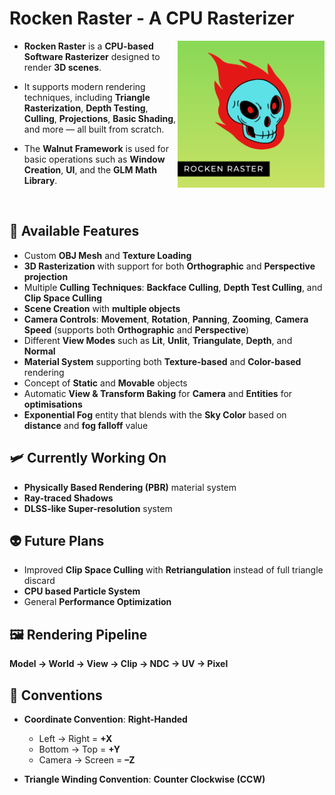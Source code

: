 # **Rocken Raster - A CPU Rasterizer**

<img align="right" alt="Coding" width="235" src="Assets/logo.png">

* **Rocken Raster** is a **CPU-based Software Rasterizer** designed to render **3D scenes**.

* It supports modern rendering techniques, including **Triangle Rasterization**, **Depth Testing**, **Culling**, **Projections**, **Basic Shading**, and more — all built from scratch.

* The **Walnut Framework** is used for basic operations such as **Window Creation**, **UI**, and the **GLM Math Library**.

<br>

## 🐉 **Available Features**

- Custom **OBJ Mesh** and **Texture Loading**  
- **3D Rasterization** with support for both **Orthographic** and **Perspective projection**  
- Multiple **Culling Techniques**: **Backface Culling**, **Depth Test Culling**, and **Clip Space Culling**  
- **Scene Creation** with **multiple objects**  
- **Camera Controls**: **Movement**, **Rotation**, **Panning**, **Zooming**, **Camera Speed** (supports both **Orthographic** and **Perspective**)  
- Different **View Modes** such as **Lit**, **Unlit**, **Triangulate**, **Depth**, and **Normal**  
- **Material System** supporting both **Texture-based** and **Color-based** rendering  
- Concept of **Static** and **Movable** objects  
- Automatic **View & Transform Baking** for **Camera** and **Entities** for **optimisations**  
- **Exponential Fog** entity that blends with the **Sky Color** based on **distance** and **fog falloff** value

## 🛩️ **Currently Working On**

- **Physically Based Rendering (PBR)** material system  
- **Ray-traced Shadows**  
- **DLSS-like Super-resolution** system  

## 👽 **Future Plans**

- Improved **Clip Space Culling** with **Retriangulation** instead of full triangle discard  
- **CPU based Particle System**  
- General **Performance Optimization**

## 🖼️ **Rendering Pipeline**

**Model → World → View → Clip → NDC → UV → Pixel**

## 🧭 **Conventions**

- **Coordinate Convention**: **Right-Handed**  
   - Left → Right = **+X**  
   - Bottom → Top = **+Y**  
   - Camera → Screen = **–Z**

- **Triangle Winding Convention**: **Counter Clockwise (CCW)**
